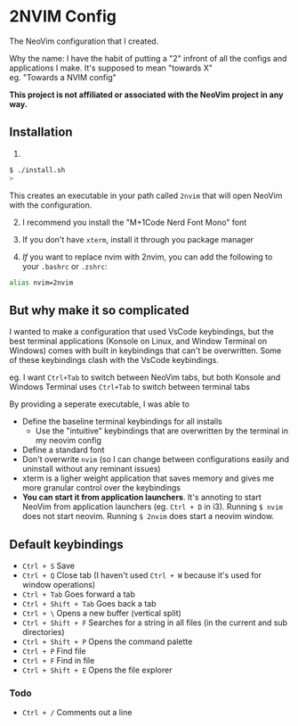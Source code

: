 # 2NVIM Config

The NeoVim configuration that I created.

Why the name: I have the habit of putting a "2" infront of all the configs and applications I make. It's supposed to mean "towards X"  
eg. "Towards a NVIM config"

**This project is not affiliated or associated with the NeoVim project in any way.**

## Installation

1.

```sh
$ ./install.sh
>
```

This creates an executable in your path called `2nvim` that will open NeoVim with the configuration.

2. I recommend you install the "M+1Code Nerd Font Mono" font

3. If you don't have `xterm`, install it through you package manager

4. _If_ you want to replace nvim with 2nvim, you can add the following to your `.bashrc` or `.zshrc`:

```sh
alias nvim=2nvim
```

## But why make it so complicated

I wanted to make a configuration that used VsCode keybindings, but the best terminal applications (Konsole on Linux, and Window Terminal on Windows) comes with built in keybindings that can't be overwritten. Some of these keybindings clash with the VsCode keybindings.

eg. I want `Ctrl+Tab` to switch between NeoVim tabs, but both Konsole and Windows Terminal uses `Ctrl+Tab` to switch between terminal tabs

By providing a seperate executable, I was able to

- Define the baseline terminal keybindings for all installs
  - Use the "intuitive" keybindings that are overwritten by the terminal in my neovim config
- Define a standard font
- Don't overwrite `nvim` (so I can change between configurations easily and uninstall without any reminant issues)
- xterm is a ligher weight application that saves memory and gives me more granular control over the keybindings
- **You can start it from application launchers**. It's annoting to start NeoVim from application launchers (eg. `Ctrl + D` in i3). Running `$ nvim` does not start neovim. Running `$ 2nvim` does start a neovim window.

## Default keybindings

- `Ctrl + S` Save
- `Ctrl + Q` Close tab (I haven't used `Ctrl + W` because it's used for window operations)
- `Ctrl + Tab` Goes forward a tab
- `Ctrl + Shift + Tab` Goes back a tab
- `Ctrl + \` Opens a new buffer (vertical split)
- `Ctrl + Shift + F` Searches for a string in all files (in the current and sub directories)
- `Ctrl + Shift + P` Opens the command palette
- `Ctrl + P` Find file
- `Ctrl + F` Find in file
- `Ctrl + Shift + E` Opens the file explorer

### Todo
- `Ctrl + /` Comments out a line

